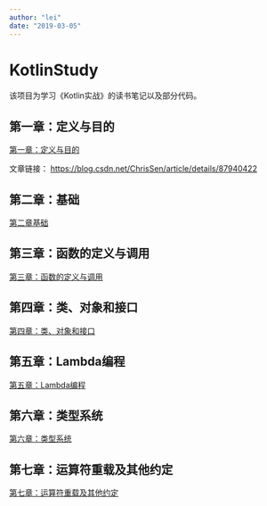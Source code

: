 ```yaml
---
author: "lei"
date: "2019-03-05"
---
```


# KotlinStudy
该项目为学习《Kotlin实战》的读书笔记以及部分代码。

## 第一章：定义与目的
[第一章：定义与目的](https://github.com/chrissen0814/KotlinStudy/blob/master/article/%E7%AC%AC%E4%B8%80%E7%AB%A0%EF%BC%9A%E5%AE%9A%E4%B9%89%E4%B8%8E%E7%9B%AE%E7%9A%84.md)


文章链接： https://blog.csdn.net/ChrisSen/article/details/87940422

## 第二章：基础
[第二章基础](https://github.com/chrissen0814/KotlinStudy/blob/master/article/%E7%AC%AC%E4%BA%8C%E7%AB%A0%EF%BC%9A%E5%9F%BA%E7%A1%80.md)

## 第三章：函数的定义与调用
[第三章：函数的定义与调用](https://github.com/chrissen0814/KotlinStudy/blob/master/article/%E7%AC%AC%E4%B8%89%E7%AB%A0%EF%BC%9A%E5%87%BD%E6%95%B0%E7%9A%84%E5%AE%9A%E4%B9%89%E4%B8%8E%E8%B0%83%E7%94%A8.md)

## 第四章：类、对象和接口
[第四章：类、对象和接口](https://blog.csdn.net/ChrisSen/article/details/88423195)

## 第五章：Lambda编程
[第五章：Lambda编程](https://blog.csdn.net/ChrisSen/article/details/88423195)

## 第六章：类型系统
[第六章：类型系统](https://blog.csdn.net/ChrisSen/article/details/88682157)

## 第七章：运算符重载及其他约定
[第七章：运算符重载及其他约定](https://blog.csdn.net/ChrisSen/article/details/88849161)

